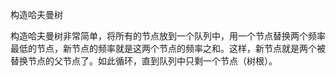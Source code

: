 构造哈夫曼树

构造哈夫曼树非常简单，将所有的节点放到一个队列中，用一个节点替换两个频率最低的节点，新节点的频率就是这两个节点的频率之和。这样，新节点就是两个被替换节点的父节点了。如此循环，直到队列中只剩一个节点（树根）。